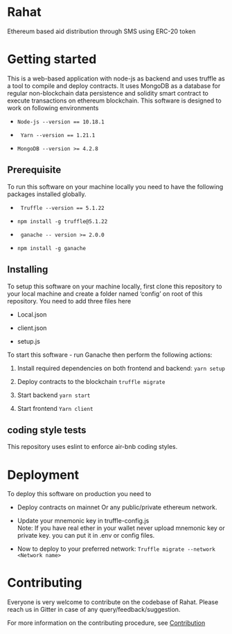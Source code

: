 # Rahat

Ethereum based aid distribution through SMS using ERC-20 token

# Getting started

This is a web-based application with node-js as backend and uses truffle as a tool to compile and deploy contracts.
It uses MongoDB as a database for regular non-blockchain data persistence and solidity smart contract to execute transactions on ethereum blockchain. This software is designed to work on following environments

-   ```Node-js --version == 10.18.1```
    
-  ``` Yarn --version == 1.21.1```
    
-   ```MongoDB --version >= 4.2.8```
    

## Prerequisite

To run this software on your machine locally you need to have the following packages installed globally.

-  ``` Truffle --version == 5.1.22```
    

- ```npm install -g truffle@5.1.22```
    

-  ``` ganache -- version >= 2.0.0```
    

-   ```npm install -g ganache```
    

## Installing

To setup this software on your machine locally, first clone this repository to your local machine and create a folder named ‘config’ on root of this repository. You need to add three files here

-   Local.json
    
-   client.json
    
-   setup.js
    

  

To start this software - run Ganache then perform the following actions:

1.  Install required dependencies on both frontend and backend:
     ```yarn setup```

2. Deploy contracts to the blockchain 
    ```truffle migrate```

3. Start backend
    ```yarn start```
    
4. Start frontend
    ```Yarn client```
    

  


## coding style tests

This repository uses eslint to enforce air-bnb coding styles.

# Deployment

To deploy this software on production you need to

-   Deploy contracts on mainnet Or any public/private ethereum network.
    
-   Update your mnemonic key in truffle-config.js  
    Note: If you have real ether in your wallet never upload mnemonic key or private key. you can put it in .env or config files.
    
-   Now to deploy to your preferred network:
      ```Truffle migrate --network <Network name>```

# Contributing

Everyone is very welcome to contribute on the codebase of Rahat. Please reach us in Gitter in case of any query/feedback/suggestion.

For more information on the contributing procedure, see [Contribution](https://lab.rumsan.net/esatya/cash-aid/-/blob/stage/CONTRIBUTING.md)
